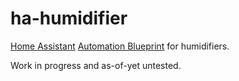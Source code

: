 # ha-humidifier

[Home Assistant](https://www.home-assistant.io/) [Automation Blueprint](https://www.home-assistant.io/docs/blueprint) for humidifiers.

Work in progress and as-of-yet untested.
